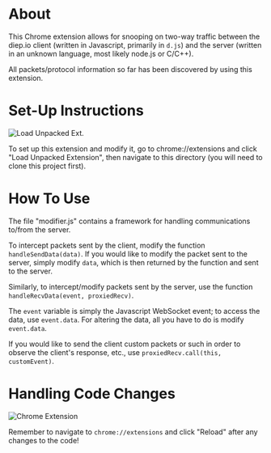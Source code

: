 # About
This Chrome extension allows for snooping on two-way traffic between the diep.io client
(written in Javascript, primarily in `d.js`) and the server (written in an unknown language, 
most likely node.js or C/C++). 

All packets/protocol information so far has been discovered by using this extension.

# Set-Up Instructions

![Load Unpacked Ext.](http://i.imgur.com/irmGkCb.png)

To set up this extension and modify it, go to chrome://extensions and click "Load
Unpacked Extension", then navigate to this directory (you will need to clone this
project first).

# How To Use
The file "modifier.js" contains a framework for handling communications to/from
the server. 

To intercept packets sent by the client, modify the function `handleSendData(data)`. If you
would like to modify the packet sent to the server, simply modify `data`, which is then
returned by the function and sent to the server.

Similarly, to intercept/modify packets sent by the server, use the function `handleRecvData(event, proxiedRecv)`.

The `event` variable is simply the Javascript WebSocket event; to access the data, use `event.data`. 
For altering the data, all you have to do is modify `event.data`. 

If you would like to send the client custom packets or such in order to observe the client's response, etc., use `proxiedRecv.call(this, customEvent)`.

# Handling Code Changes

![Chrome Extension](http://i.imgur.com/jBaDsHM.png)

Remember to navigate to `chrome://extensions` and click "Reload" after any changes to the code!